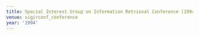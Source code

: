 ```yaml
---
title: Special Interest Group on Information Retrieval Conference (1994)
venue: sigirconf_conference
year: '1994'
---
```

